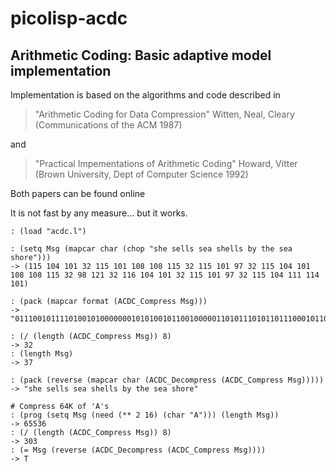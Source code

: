 # picolisp-acdc
## Arithmetic Coding: Basic adaptive model implementation

Implementation is based on the algorithms and code described in

> "Arithmetic Coding for Data Compression" Witten, Neal, Cleary (Communications of the ACM 1987)

and

> "Practical Impementations of Arithmetic Coding" Howard, Vitter (Brown University, Dept of Computer Science 1992)

Both papers can be found online 

</hr>

It is not fast by any measure... but it works.

~~~~
: (load "acdc.l")

: (setq Msg (mapcar char (chop "she sells sea shells by the sea shore")))
-> (115 104 101 32 115 101 108 108 115 32 115 101 97 32 115 104 101 108 108 115 32 98 121 32 116 104 101 32 115 101 97 32 115 104 111 114 101)

: (pack (mapcar format (ACDC_Compress Msg)))
-> "0111001011110100101000000010101001011001000001101011101011011100010110000111101101101110001100111011111100110110000110011101010011110100100011011011001011110001100000011010100101101010111100101001111000011010011010111001011011100100110001100111110110110110010"

: (/ (length (ACDC_Compress Msg)) 8)
-> 32
: (length Msg)
-> 37

: (pack (reverse (mapcar char (ACDC_Decompress (ACDC_Compress Msg)))))
-> "she sells sea shells by the sea shore"

# Compress 64K of 'A's
: (prog (setq Msg (need (** 2 16) (char "A"))) (length Msg))
-> 65536
: (/ (length (ACDC_Compress Msg)) 8)
-> 303
: (= Msg (reverse (ACDC_Decompress (ACDC_Compress Msg))))
-> T
~~~~
